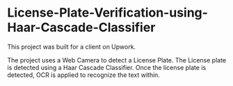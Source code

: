 # License-Plate-Verification-using-Haar-Cascade-Classifier


This project was built for a client on Upwork.

The project uses a Web Camera to detect a License Plate. 
The License plate is detected using a Haar Cascade Classifier.
Once the license plate is detected, OCR is applied to recognize the text within.
